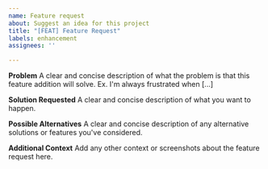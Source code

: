 ```yaml
---
name: Feature request
about: Suggest an idea for this project
title: "[FEAT] Feature Request"
labels: enhancement
assignees: ''

---
```


<!--- Please do not ignore the template below; that will make it significantly harder for us to solve the issue. --->

**Problem**
A clear and concise description of what the problem is that this feature addition will solve. Ex. I'm always frustrated when [...]

**Solution Requested**
A clear and concise description of what you want to happen.

**Possible Alternatives**
A clear and concise description of any alternative solutions or features you've considered.

**Additional Context**
Add any other context or screenshots about the feature request here.

<!--- Thank you for your bug report. Your help is very much appreciated! --->

